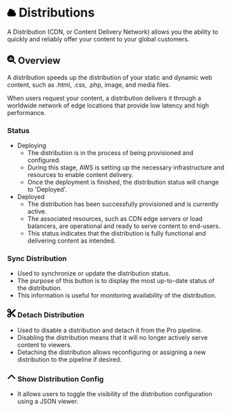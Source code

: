 # <img src="https://raw.githubusercontent.com/vishaldhole173/pro-stream-documentation/main/fontawesome/svgs/solid/cloud.svg" width="20" height="20"> Distributions

A Distribution (CDN, or Content Delivery Network) allows you the ability to quickly and reliably offer your content to your global customers.

## <img src="https://raw.githubusercontent.com/vishaldhole173/pro-stream-documentation/main/fontawesome/svgs/solid/magnifying-glass-chart.svg" width="20" height="20"> Overview

A distribution speeds up the distribution of your static and dynamic web content, such as .html, .css, .php, image, and media files.

When users request your content, a distribution delivers it through a worldwide network of edge locations that provide low latency and high performance.

### Status

* Deploying
    - The distribution is in the process of being provisioned and configured.
    - During this stage, AWS is setting up the necessary infrastructure and resources to enable content delivery.
    - Once the deployment is finished, the distribution status will change to 'Deployed'.
* Deployed
    - The distribution has been successfully provisioned and is currently active.
    - The associated resources, such as CDN edge servers or load balancers, are operational and ready to serve content to end-users.
    - This status indicates that the distribution is fully functional and delivering content as intended.

### Sync Distribution

* Used to synchronize or update the distribution status.
* The purpose of this button is to display the most up-to-date status of the distribution.
* This information is useful for monitoring availability of the distribution.

### <img src="https://raw.githubusercontent.com/vishaldhole173/pro-stream-documentation/main/fontawesome/svgs/solid/scissors.svg" width="20" height="20">  Detach Distribution

* Used to disable a distribution and detach it from the Pro pipeline.
* Disabling the distribution means that it will no longer actively serve content to viewers.
* Detaching the distribution allows reconfiguring or assigning a new distribution to the pipeline if desired.

### <img src="https://raw.githubusercontent.com/vishaldhole173/pro-stream-documentation/main/fontawesome/svgs/solid/chevron-up.svg" width="20" height="20">  Show Distribution Config

* It allows users to toggle the visibility of the distribution configuration using a JSON viewer.
